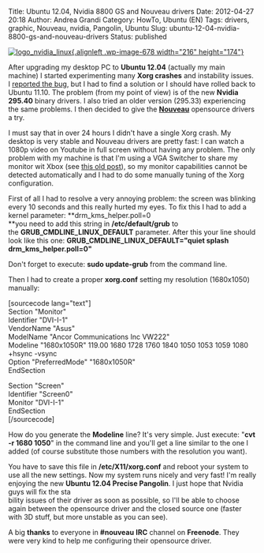 Title: Ubuntu 12.04, Nvidia 8800 GS and Nouveau drivers
Date: 2012-04-27 20:18
Author: Andrea Grandi
Category: HowTo, Ubuntu (EN)
Tags: drivers, graphic, Nouveau, nvidia, Pangolin, Ubuntu
Slug: ubuntu-12-04-nvidia-8800-gs-and-nouveau-drivers
Status: published

[![](http://www.andreagrandi.it/wp-content/uploads/2012/04/logo_nvidia_linux.jpg "logo_nvidia_linux"){.alignleft
.wp-image-678 width="216"
height="174"}](http://www.andreagrandi.it/wp-content/uploads/2012/04/logo_nvidia_linux.jpg)

After upgrading my desktop PC to **Ubuntu 12.04** (actually my main
machine) I started experimenting many **Xorg crashes** and instability
issues. I [reported the
bug](https://bugs.launchpad.net/ubuntu/+source/nvidia-graphics-drivers/+bug/986445),
but I had to find a solution or I should have rolled back to Ubuntu
11.10. The problem (from my point of view) is of the new **Nvidia
295.40** binary drivers. I also tried an older version (295.33)
experiencing the same problems. I then decided to give the
**[Nouveau](http://nouveau.freedesktop.org)** opensource drivers a try.

I must say that in over 24 hours I didn't have a single Xorg crash. My
desktop is very stable and Nouveau drivers are pretty fast: I can watch
a 1080p video on Youtube in full screen without having any problem. The
only problem with my machine is that I'm using a VGA Switcher to share
my monitor wit Xbox (see [this old
post](http://www.andreagrandi.it/2012/02/26/sharing-your-pc-monitor-with-your-xbox-using-a-vga-switcher/)),
so my monitor capabilities cannot be detected automatically and I had to
do some manually tuning of the Xorg configuration.

First of all I had to resolve a very annoying problem: the screen was
blinking every 10 seconds and this really hurted my eyes. To fix this I
had to add a kernel parameter: **drm\_kms\_helper.poll=0  
**you need to add this string in **/etc/default/grub** to
the **GRUB\_CMDLINE\_LINUX\_DEFAULT** parameter. After this your line
should look like this one: **GRUB\_CMDLINE\_LINUX\_DEFAULT="quiet splash
drm\_kms\_helper.poll=0"**

Don't forget to execute: **sudo update-grub** from the command line.

Then I had to create a proper **xorg.conf** setting my resolution
(1680x1050) manually:

\[sourcecode lang="text"\]  
Section "Monitor"  
Identifier "DVI-I-1"  
VendorName "Asus"  
ModelName "Ancor Communications Inc VW222"  
Modeline "1680x1050R" 119.00 1680 1728 1760 1840 1050 1053 1059 1080
+hsync -vsync  
Option "PreferredMode" "1680x1050R"  
EndSection

Section "Screen"  
Identifier "Screen0"  
Monitor "DVI-I-1"  
EndSection  
\[/sourcecode\]

How do you generate the **Modeline** line? It's very simple. Just
execute: "**cvt -r 1680 1050**" in the command line and you'll get a
line similar to the one I added (of course substitute those numbers with
the resolution you want).

You have to save this file in **/etc/X11/xorg.conf** and reboot your
system to use all the new settings. Now my system runs nicely and very
fast! I'm really enjoying the new **Ubuntu 12.04 Precise Pangolin**. I
just hope that Nvidia guys will fix the sta  
bility issues of their driver as soon as possible, so I'll be able to
choose again between the opensource driver and the closed source one
(faster with 3D stuff, but more unstable as you can see).

A big **thanks** to everyone in **\#nouveau** **IRC** channel on
**Freenode**. They were very kind to help me configuring their
opensource driver.
